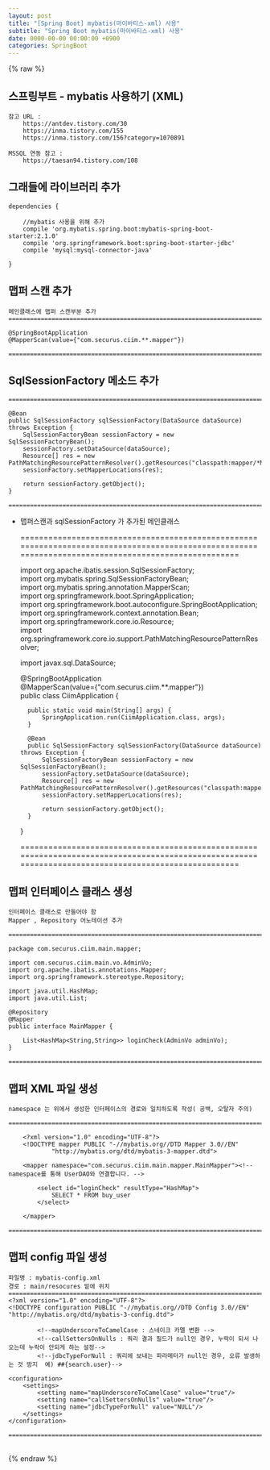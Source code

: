 ```yaml
---  
layout: post  
title: "[Spring Boot] mybatis(마이바티스-xml) 사용"  
subtitle: "Spring Boot mybatis(마이바티스-xml) 사용"  
date: 0000-00-00 00:00:00 +0900  
categories: SpringBoot  
---  
```

{% raw %}  
## 스프링부트 - mybatis 사용하기 (XML)  
  
	참고 URL :  
		https://antdev.tistory.com/30  
		https://inma.tistory.com/155  
		https://inma.tistory.com/156?category=1070891  
  
	MSSQL 연동 참고 :  
		https://taesan94.tistory.com/108  
  
## 그래들에 라이브러리 추가  
  
	dependencies {  
  
		//mybatis 사용을 위해 추가  
		compile 'org.mybatis.spring.boot:mybatis-spring-boot-starter:2.1.0'  
		compile 'org.springframework.boot:spring-boot-starter-jdbc'  
		compile 'mysql:mysql-connector-java'  
  
	}  
  
## 맵퍼 스캔 추가  
	메인클래스에 맵퍼 스캔부분 추가  
	=====================================================================================================================================================  
  
	@SpringBootApplication  
	@MapperScan(value={"com.securus.ciim.**.mapper"})  
  
	=====================================================================================================================================================  
  
## SqlSessionFactory 메소드 추가  
  
	=====================================================================================================================================================  
  
    @Bean  
    public SqlSessionFactory sqlSessionFactory(DataSource dataSource) throws Exception {  
        SqlSessionFactoryBean sessionFactory = new SqlSessionFactoryBean();  
        sessionFactory.setDataSource(dataSource);  
        Resource[] res = new PathMatchingResourcePatternResolver().getResources("classpath:mapper/*Mapper.xml");  
        sessionFactory.setMapperLocations(res);  
  
        return sessionFactory.getObject();  
    }  
  
	=====================================================================================================================================================  
  
* 맵퍼스캔과 sqlSessionFactory 가 추가된 메인클래스  
  
	=====================================================================================================================================================  
  
	import org.apache.ibatis.session.SqlSessionFactory;  
	import org.mybatis.spring.SqlSessionFactoryBean;  
	import org.mybatis.spring.annotation.MapperScan;  
	import org.springframework.boot.SpringApplication;  
	import org.springframework.boot.autoconfigure.SpringBootApplication;  
	import org.springframework.context.annotation.Bean;  
	import org.springframework.core.io.Resource;  
	import org.springframework.core.io.support.PathMatchingResourcePatternResolver;  
  
	import javax.sql.DataSource;  
  
	@SpringBootApplication  
	@MapperScan(value={"com.securus.ciim.**.mapper"})  
	public class CiimApplication {  
  
		public static void main(String[] args) {  
			SpringApplication.run(CiimApplication.class, args);  
		}  
  
		@Bean  
		public SqlSessionFactory sqlSessionFactory(DataSource dataSource) throws Exception {  
			SqlSessionFactoryBean sessionFactory = new SqlSessionFactoryBean();  
			sessionFactory.setDataSource(dataSource);  
			Resource[] res = new PathMatchingResourcePatternResolver().getResources("classpath:mapper/*Mapper.xml");  
			sessionFactory.setMapperLocations(res);  
  
			return sessionFactory.getObject();  
		}  
  
	}  
  
	=====================================================================================================================================================  
  
## 맵퍼 인터페이스 클래스 생성  
  
	인터페이스 클래스로 만들어야 함  
	Mapper , Repository 어노테이션 추가  
  
	=====================================================================================================================================================  
  
	package com.securus.ciim.main.mapper;  
  
	import com.securus.ciim.main.vo.AdminVo;  
	import org.apache.ibatis.annotations.Mapper;  
	import org.springframework.stereotype.Repository;  
  
	import java.util.HashMap;  
	import java.util.List;  
  
	@Repository  
	@Mapper  
	public interface MainMapper {  
  
		List<HashMap<String,String>> loginCheck(AdminVo adminVo);  
	}  
  
	=====================================================================================================================================================  
  
## 맵퍼 XML 파일 생성  
  
	namespace 는 위에서 생성한 인터페이스의 경로와 일치하도록 작성( 공백, 오탈자 주의)  
  
	=====================================================================================================================================================  
  
		<?xml version="1.0" encoding="UTF-8"?>  
		<!DOCTYPE mapper PUBLIC "-//mybatis.org//DTD Mapper 3.0//EN"  
				"http://mybatis.org/dtd/mybatis-3-mapper.dtd">  
  
		<mapper namespace="com.securus.ciim.main.mapper.MainMapper"><!--namespace를 통해 UserDAO와 연결합니다. -->  
  
			<select id="loginCheck" resultType="HashMap">  
				SELECT * FROM buy_user  
			</select>  
  
		</mapper>  
  
	=====================================================================================================================================================  
  
## 맵퍼 config 파일 생성  
  
	파일명 : mybatis-config.xml  
	경로 : main/resocures 밑에 위치  
	=================================================================================================================  
	<?xml version="1.0" encoding="UTF-8"?>  
	<!DOCTYPE configuration PUBLIC "-//mybatis.org//DTD Config 3.0//EN" "http://mybatis.org/dtd/mybatis-3-config.dtd">  
  
			<!--mapUnderscoreToCamelCase : 스네이크 카멜 변환 -->  
			<!--callSettersOnNulls : 쿼리 결과 필드가 null인 경우, 누락이 되서 나오는데 누락이 안되게 하는 설정-->  
			<!--jdbcTypeForNull : 쿼리에 보내는 파라메터가 null인 경우, 오류 발생하는 것 방지  예) ##{search.user}-->  
  
	<configuration>  
		<settings>  
			<setting name="mapUnderscoreToCamelCase" value="true"/>  
			<setting name="callSettersOnNulls" value="true"/>  
			<setting name="jdbcTypeForNull" value="NULL"/>  
		</settings>  
	</configuration>  
  
	=================================================================================================================  
  
                                                                                                               
{% endraw %}